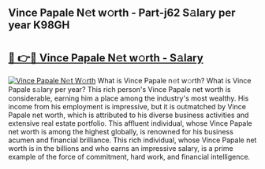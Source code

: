 ## Vince Papale N𝚎t w𝚘rth - Part-j62 S𝚊lary per year K98GH

# <h2><a href="http://gc3lxj.nevu.top/?p=Vince+Papale">🔗 👉🔴 Vince Papale N𝚎t w𝚘rth - S𝚊lary</a></h2>

[![Vince Papale N𝚎t W𝚘rth](https://i.imgur.com/Oavwk0R.jpeg)](http://gc3lxj.nevu.top/?p=Vince+Papale)
What is Vince Papale n𝚎t w𝚘rth? What is Vince Papale s𝚊lary per year?
This rich person's Vince Papale net worth is considerable, earning him a place among the industry's most wealthy. His income from his employment is impressive, but it is outmatched by Vince Papale net worth, which is attributed to his diverse business activities and extensive real estate portfolio. This affluent individual, whose Vince Papale net worth is among the highest globally, is renowned for his business acumen and financial brilliance. This rich individual, whose Vince Papale net worth is in the billions and who earns an impressive salary, is a prime example of the force of commitment, hard work, and financial intelligence.
